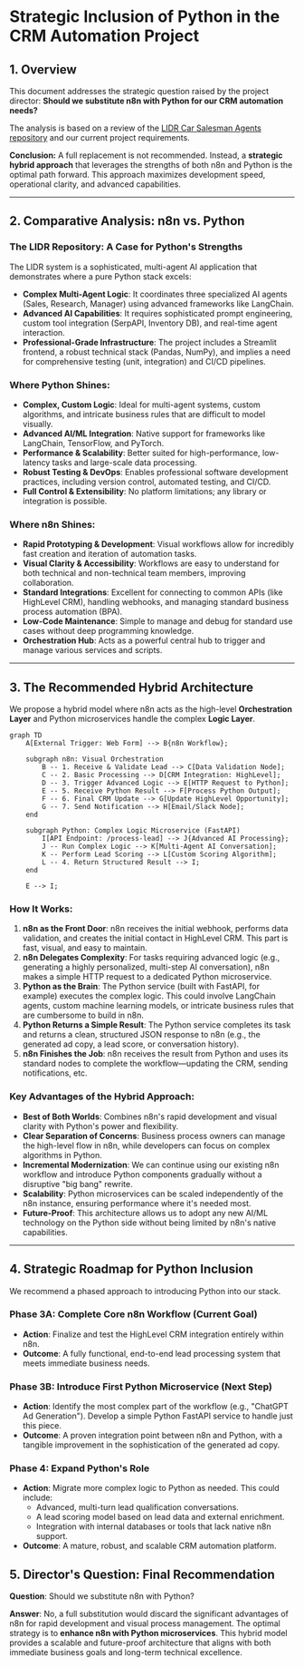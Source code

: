 # Strategic Inclusion of Python in the CRM Automation Project

## 1. Overview

This document addresses the strategic question raised by the project director: **Should we substitute n8n with Python for our CRM automation needs?**

The analysis is based on a review of the [LIDR Car Salesman Agents repository](https://github.com/LIDR-academy/LIDR-car-salesman-agents) and our current project requirements.

**Conclusion:** A full replacement is not recommended. Instead, a **strategic hybrid approach** that leverages the strengths of both n8n and Python is the optimal path forward. This approach maximizes development speed, operational clarity, and advanced capabilities.

---

## 2. Comparative Analysis: n8n vs. Python

### The LIDR Repository: A Case for Python's Strengths

The LIDR system is a sophisticated, multi-agent AI application that demonstrates where a pure Python stack excels:
- **Complex Multi-Agent Logic**: It coordinates three specialized AI agents (Sales, Research, Manager) using advanced frameworks like LangChain.
- **Advanced AI Capabilities**: It requires sophisticated prompt engineering, custom tool integration (SerpAPI, Inventory DB), and real-time agent interaction.
- **Professional-Grade Infrastructure**: The project includes a Streamlit frontend, a robust technical stack (Pandas, NumPy), and implies a need for comprehensive testing (unit, integration) and CI/CD pipelines.

### Where Python Shines:
- **Complex, Custom Logic**: Ideal for multi-agent systems, custom algorithms, and intricate business rules that are difficult to model visually.
- **Advanced AI/ML Integration**: Native support for frameworks like LangChain, TensorFlow, and PyTorch.
- **Performance & Scalability**: Better suited for high-performance, low-latency tasks and large-scale data processing.
- **Robust Testing & DevOps**: Enables professional software development practices, including version control, automated testing, and CI/CD.
- **Full Control & Extensibility**: No platform limitations; any library or integration is possible.

### Where n8n Shines:
- **Rapid Prototyping & Development**: Visual workflows allow for incredibly fast creation and iteration of automation tasks.
- **Visual Clarity & Accessibility**: Workflows are easy to understand for both technical and non-technical team members, improving collaboration.
- **Standard Integrations**: Excellent for connecting to common APIs (like HighLevel CRM), handling webhooks, and managing standard business process automation (BPA).
- **Low-Code Maintenance**: Simple to manage and debug for standard use cases without deep programming knowledge.
- **Orchestration Hub**: Acts as a powerful central hub to trigger and manage various services and scripts.

---

## 3. The Recommended Hybrid Architecture

We propose a hybrid model where n8n acts as the high-level **Orchestration Layer** and Python microservices handle the complex **Logic Layer**.

```mermaid
graph TD
    A[External Trigger: Web Form] --> B{n8n Workflow};

    subgraph n8n: Visual Orchestration
        B -- 1. Receive & Validate Lead --> C[Data Validation Node];
        C -- 2. Basic Processing --> D[CRM Integration: HighLevel];
        D -- 3. Trigger Advanced Logic --> E[HTTP Request to Python];
        E -- 5. Receive Python Result --> F[Process Python Output];
        F -- 6. Final CRM Update --> G[Update HighLevel Opportunity];
        G -- 7. Send Notification --> H[Email/Slack Node];
    end

    subgraph Python: Complex Logic Microservice (FastAPI)
        I[API Endpoint: /process-lead] --> J{Advanced AI Processing};
        J -- Run Complex Logic --> K[Multi-Agent AI Conversation];
        K -- Perform Lead Scoring --> L[Custom Scoring Algorithm];
        L -- 4. Return Structured Result --> I;
    end

    E --> I;
```

### How It Works:
1.  **n8n as the Front Door**: n8n receives the initial webhook, performs data validation, and creates the initial contact in HighLevel CRM. This part is fast, visual, and easy to maintain.
2.  **n8n Delegates Complexity**: For tasks requiring advanced logic (e.g., generating a highly personalized, multi-step AI conversation), n8n makes a simple HTTP request to a dedicated Python microservice.
3.  **Python as the Brain**: The Python service (built with FastAPI, for example) executes the complex logic. This could involve LangChain agents, custom machine learning models, or intricate business rules that are cumbersome to build in n8n.
4.  **Python Returns a Simple Result**: The Python service completes its task and returns a clean, structured JSON response to n8n (e.g., the generated ad copy, a lead score, or conversation history).
5.  **n8n Finishes the Job**: n8n receives the result from Python and uses its standard nodes to complete the workflow—updating the CRM, sending notifications, etc.

### Key Advantages of the Hybrid Approach:
- **Best of Both Worlds**: Combines n8n's rapid development and visual clarity with Python's power and flexibility.
- **Clear Separation of Concerns**: Business process owners can manage the high-level flow in n8n, while developers can focus on complex algorithms in Python.
- **Incremental Modernization**: We can continue using our existing n8n workflow and introduce Python components gradually without a disruptive "big bang" rewrite.
- **Scalability**: Python microservices can be scaled independently of the n8n instance, ensuring performance where it's needed most.
- **Future-Proof**: This architecture allows us to adopt any new AI/ML technology on the Python side without being limited by n8n's native capabilities.

---

## 4. Strategic Roadmap for Python Inclusion

We recommend a phased approach to introducing Python into our stack.

### Phase 3A: Complete Core n8n Workflow (Current Goal)
- **Action**: Finalize and test the HighLevel CRM integration entirely within n8n.
- **Outcome**: A fully functional, end-to-end lead processing system that meets immediate business needs.

### Phase 3B: Introduce First Python Microservice (Next Step)
- **Action**: Identify the most complex part of the workflow (e.g., "ChatGPT Ad Generation"). Develop a simple Python FastAPI service to handle just this piece.
- **Outcome**: A proven integration point between n8n and Python, with a tangible improvement in the sophistication of the generated ad copy.

### Phase 4: Expand Python's Role
- **Action**: Migrate more complex logic to Python as needed. This could include:
    - Advanced, multi-turn lead qualification conversations.
    - A lead scoring model based on lead data and external enrichment.
    - Integration with internal databases or tools that lack native n8n support.
- **Outcome**: A mature, robust, and scalable CRM automation platform.

## 5. Director's Question: Final Recommendation

**Question**: Should we substitute n8n with Python?

**Answer**: No, a full substitution would discard the significant advantages of n8n for rapid development and visual process management. The optimal strategy is to **enhance n8n with Python microservices**. This hybrid model provides a scalable and future-proof architecture that aligns with both immediate business goals and long-term technical excellence.
